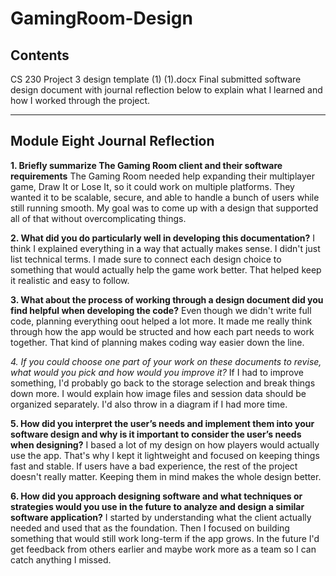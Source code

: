 # GamingRoom-Design

## Contents
CS 230 Project 3 design template (1) (1).docx
Final submitted software design document with journal reflection below to explain what I learned and how I worked through the project.

---

## Module Eight Journal Reflection

**1. Briefly summarize The Gaming Room client and their software requirements**
The Gaming Room needed help expanding their multiplayer game, Draw It or Lose It, so it could work on multiple platforms. They wanted it to be scalable, secure, and able to handle a bunch of users while still running smooth. My goal was to come up with a design that supported all of that without overcomplicating things.

**2. What did you do particularly well in developing this documentation?**
I think I explained everything in a way that actually makes sense. I didn't just list technical terms. I made sure to connect each design choice to something that would actually help the game work better. That helped keep it realistic and easy to follow.

**3. What about the process of working through a design document did you find helpful when developing the code?** 
Even though we didn't write full code, planning everything oout helped a lot more. It made me really think through how the app would be structed and how each part needs to work together. That kind of planning makes coding way easier down the line.

**4. If you could choose one part of your work on these documents to revise, what would you pick and how would you improve it*?* 
If I had to improve something, I'd probably go back to the storage selection and break things down more. I would explain how image files and session data should be organized separately. I'd also throw in a diagram if I had more time.

**5. How did you interpret the user’s needs and implement them into your software design and why is it important to consider the user’s needs when designing?** 
I based a lot of my design on how players would actually use the app. That's why I kept it lightweight and focused on keeping things fast and stable. If users have a bad experience, the rest of the project doesn't really matter. Keeping them in mind makes the whole design better.

**6. How did you approach designing software and what techniques or strategies would you use in the future to analyze and design a similar software application?**
I started by understanding what the client actually needed and used that as the foundation. Then I focused on building something that would still work long-term if the app grows. In the future I'd get feedback from others earlier and maybe work more as a team so I can catch anything I missed.
